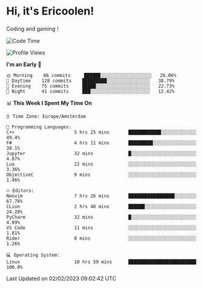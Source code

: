# Hi, it's Ericoolen!
Coding and gaming！

<!--START_SECTION:waka-->
![Code Time](http://img.shields.io/badge/Code%20Time-659%20hrs%2048%20mins-blue)

![Profile Views](http://img.shields.io/badge/Profile%20Views-17-blue)

**I'm an Early 🐤** 

```text
🌞 Morning    86 commits     ██████░░░░░░░░░░░░░░░░░░░   26.06% 
🌆 Daytime    128 commits    █████████░░░░░░░░░░░░░░░░   38.79% 
🌃 Evening    75 commits     █████░░░░░░░░░░░░░░░░░░░░   22.73% 
🌙 Night      41 commits     ███░░░░░░░░░░░░░░░░░░░░░░   12.42%

```


📊 **This Week I Spent My Time On** 

```text
⌚︎ Time Zone: Europe/Amsterdam

💬 Programming Languages: 
C++                      5 hrs 25 mins       ████████████░░░░░░░░░░░░░   49.4% 
F#                       4 hrs 11 mins       █████████░░░░░░░░░░░░░░░░   38.1% 
Jupyter                  32 mins             █░░░░░░░░░░░░░░░░░░░░░░░░   4.87% 
Lua                      22 mins             ░░░░░░░░░░░░░░░░░░░░░░░░░   3.36% 
ObjectiveC               9 mins              ░░░░░░░░░░░░░░░░░░░░░░░░░   1.46%

🔥 Editors: 
Neovim                   7 hrs 26 mins       █████████████████░░░░░░░░   67.76% 
CLion                    2 hrs 40 mins       ██████░░░░░░░░░░░░░░░░░░░   24.28% 
PyCharm                  32 mins             █░░░░░░░░░░░░░░░░░░░░░░░░   4.89% 
VS Code                  11 mins             ░░░░░░░░░░░░░░░░░░░░░░░░░   1.81% 
Rider                    8 mins              ░░░░░░░░░░░░░░░░░░░░░░░░░   1.26%

💻 Operating System: 
Linux                    10 hrs 59 mins      █████████████████████████   100.0%

```


 Last Updated on 02/02/2023 09:02:42 UTC
<!--END_SECTION:waka-->

